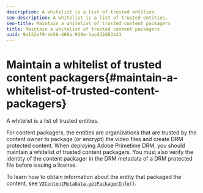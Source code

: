 ```yaml
---
description: A whitelist is a list of trusted entities.
seo-description: A whitelist is a list of trusted entities.
seo-title: Maintain a whitelist of trusted content packagers
title: Maintain a whitelist of trusted content packagers
uuid: 9a132ef9-eb56-408a-939e-1acd32d83a33
---
```


# Maintain a whitelist of trusted content packagers{#maintain-a-whitelist-of-trusted-content-packagers}

A whitelist is a list of trusted entities.

For content packagers, the entities are organizations that are trusted by the content owner to package (or encrypt) the video files and create DRM protected content. When deploying Adobe Primetime DRM, you should maintain a whitelist of trusted content packagers. You must also verify the identity of the content packager in the DRM metadata of a DRM protected file before issuing a license.

To learn how to obtain information about the entity that packaged the content, see [ `V2ContentMetaData.getPackagerInfo()`](https://help.adobe.com/en_US/primetime/api/drm-apis/server/javadocs-flashaccess-pro/com/adobe/flashaccess/sdk/media/drm/keys/v2/V2ContentMetaData.html#getPackagerInfo()). 
